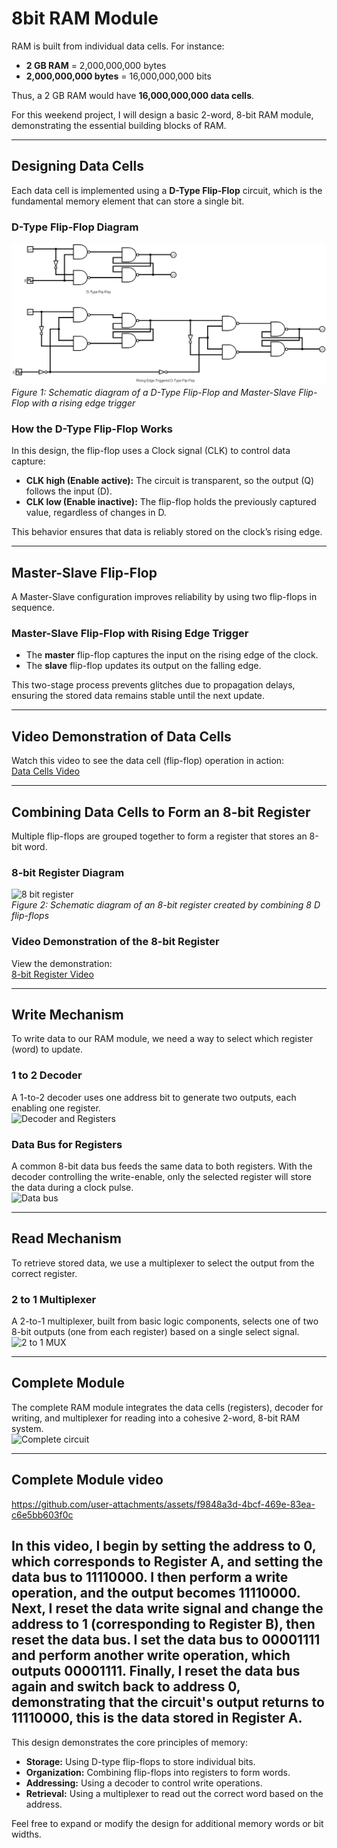 # 8bit RAM Module

RAM is built from individual data cells. For instance:

- **2 GB RAM** = 2,000,000,000 bytes  
- **2,000,000,000 bytes** = 16,000,000,000 bits  

Thus, a 2 GB RAM would have **16,000,000,000 data cells**.

For this weekend project, I will design a basic 2-word, 8-bit RAM module, demonstrating the essential building blocks of RAM.

---

## Designing Data Cells

Each data cell is implemented using a **D-Type Flip-Flop** circuit, which is the fundamental memory element that can store a single bit.

### D-Type Flip-Flop Diagram

![D-Type Flip-Flop Diagram](diagrams/Datacell.png)  
*Figure 1: Schematic diagram of a D-Type Flip-Flop and Master-Slave Flip-Flop with a rising edge trigger*

### How the D-Type Flip-Flop Works

In this design, the flip-flop uses a Clock signal (CLK) to control data capture:
- **CLK high (Enable active):** The circuit is transparent, so the output (Q) follows the input (D).
- **CLK low (Enable inactive):** The flip-flop holds the previously captured value, regardless of changes in D.

This behavior ensures that data is reliably stored on the clock’s rising edge.

---

## Master-Slave Flip-Flop

A Master-Slave configuration improves reliability by using two flip-flops in sequence.

### Master-Slave Flip-Flop with Rising Edge Trigger

- The **master** flip-flop captures the input on the rising edge of the clock.
- The **slave** flip-flop updates its output on the falling edge.

This two-stage process prevents glitches due to propagation delays, ensuring the stored data remains stable until the next update.

---

## Video Demonstration of Data Cells

Watch this video to see the data cell (flip-flop) operation in action:  
[Data Cells Video](https://github.com/user-attachments/assets/422db3e2-5637-44bd-833b-c0d6cd82c5c4)

---

## Combining Data Cells to Form an 8-bit Register

Multiple flip-flops are grouped together to form a register that stores an 8-bit word.

### 8-bit Register Diagram

![8 bit register](https://github.com/user-attachments/assets/1051aaf2-aa8b-4828-9486-75ce46b43e9f)  
*Figure 2: Schematic diagram of an 8-bit register created by combining 8 D flip-flops*

### Video Demonstration of the 8-bit Register

View the demonstration:  
[8-bit Register Video](https://github.com/user-attachments/assets/da56aa87-3fd6-410b-afdf-152ff97ced3d)

---

## Write Mechanism

To write data to our RAM module, we need a way to select which register (word) to update.

### 1 to 2 Decoder

A 1-to-2 decoder uses one address bit to generate two outputs, each enabling one register.  
![Decoder and Registers](https://github.com/user-attachments/assets/a65fe184-0c07-4886-93b5-807342e8f5e9)

### Data Bus for Registers

A common 8-bit data bus feeds the same data to both registers. With the decoder controlling the write-enable, only the selected register will store the data during a clock pulse.  
![Data bus](https://github.com/user-attachments/assets/bfef1074-eaac-4a4c-bc5c-a2561ba6a2e7)

---

## Read Mechanism

To retrieve stored data, we use a multiplexer to select the output from the correct register.

### 2 to 1 Multiplexer

A 2-to-1 multiplexer, built from basic logic components, selects one of two 8-bit outputs (one from each register) based on a single select signal.  
![2 to 1 MUX](https://github.com/user-attachments/assets/58e679a3-ee45-4698-a7de-04d6c3522253)

---

## Complete Module

The complete RAM module integrates the data cells (registers), decoder for writing, and multiplexer for reading into a cohesive 2-word, 8-bit RAM system.  
![Complete circuit](https://github.com/user-attachments/assets/9b9e4865-793e-4204-bc82-2e0986ff8a8a)

---

## Complete Module video
https://github.com/user-attachments/assets/f9848a3d-4bcf-469e-83ea-c6e5bb603f0c


In this video, I begin by setting the address to 0, which corresponds to Register A, and setting the data bus to 11110000. I then perform a write operation, and the output becomes 11110000. Next, I reset the data write signal and change the address to 1 (corresponding to Register B), then reset the data bus. I set the data bus to 00001111 and perform another write operation, which outputs 00001111. Finally, I reset the data bus again and switch back to address 0, demonstrating that the circuit's output returns to 11110000, this is the data stored in Register A.
---

This design demonstrates the core principles of memory:
- **Storage:** Using D-type flip-flops to store individual bits.
- **Organization:** Combining flip-flops into registers to form words.
- **Addressing:** Using a decoder to control write operations.
- **Retrieval:** Using a multiplexer to read out the correct word based on the address.

Feel free to expand or modify the design for additional memory words or bit widths.
